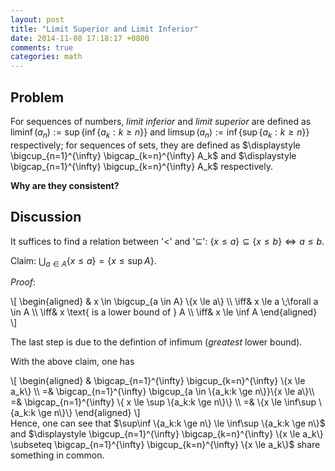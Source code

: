 ```yaml
---
layout: post
title: "Limit Superior and Limit Inferior"
date: 2014-11-08 17:18:17 +0800
comments: true
categories: math
---
```


Problem
---

For sequences of numbers, *limit inferior* and *limit superior* are
defined as <span class="myeqn" markdown="0">$\liminf
(a_n):=\sup\{\inf\{a_k:k \ge n\}\}$</span> and <span class="myeqn"
markdown="0">$\limsup (a_n):=\inf\{\sup\{a_k:k \ge n\}\}$</span>
respectively; for sequences of sets, they are defined as <span
class="myeqn" markdown="0">$\displaystyle \bigcup_{n=1}^{\infty}
\bigcap_{k=n}^{\infty} A_k$ and $\displaystyle \bigcap_{n=1}^{\infty}
\bigcup_{k=n}^{\infty} A_k$</span> respectively.

**Why are they consistent?**

<!-- more -->

Discussion
---

It suffices to find a relation between '<' and '⊆': $\{x \le a\}
\subseteq \{x \le b\} \iff a \le b$.

Claim: $\displaystyle \bigcup_{a \in A} \{x \le a\} = \{x \le \sup
A\}$.

*Proof*\:

<div class="myeqn">
\[
\begin{aligned}
& x \in \bigcup_{a \in A} \{x \le a\} \\
\iff& x \le a \;\forall a \in A \\
\iff& x \text{ is a lower bound of } A \\
\iff& x \le \inf A
\end{aligned}
\]
</div>

The last step is due to the defintion of infimum (*greatest* lower
bound).

With the above claim, one has

<div class="myeqn">
\[
\begin{aligned}
& \bigcap_{n=1}^{\infty} \bigcup_{k=n}^{\infty} \{x \le a_k\} \\
=& \bigcap_{n=1}^{\infty} \bigcup_{a \in \{a_k:k \ge n\}}\{x \le a\}\\
=& \bigcap_{n=1}^{\infty} \{ x \le \sup \{a_k:k \ge n\}\} \\
=& \{x \le \inf\sup \{a_k:k \ge n\}\}
\end{aligned}
\]
</div>

<span class="myeqn" markdown="0">
Hence, one can see that $\sup\inf \{a_k:k \ge n\} \le \inf\sup \{a_k:k
\ge n\}$ and $\displaystyle \bigcup_{n=1}^{\infty}
\bigcap_{k=n}^{\infty} \{x \le a_k\} \subseteq \bigcap_{n=1}^{\infty}
\bigcup_{k=n}^{\infty} \{x \le a_k\}$ share something in common. 
</span>
